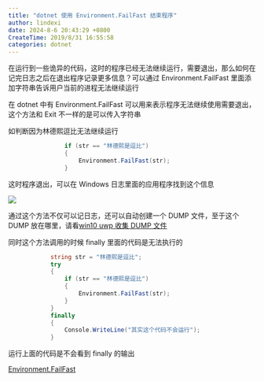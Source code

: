 ```yaml
---
title: "dotnet 使用 Environment.FailFast 结束程序"
author: lindexi
date: 2024-8-6 20:43:29 +0800
CreateTime: 2019/8/31 16:55:58
categories: dotnet
---
```


在运行到一些诡异的代码，这时的程序已经无法继续运行，需要退出，那么如何在记完日志之后在退出程序记录更多信息？可以通过 Environment.FailFast 里面添加字符串告诉用户当前的进程无法继续运行

<!--more-->


<!-- CreateTime:2019/8/31 16:55:58 -->


在 dotnet 中有 Environment.FailFast 可以用来表示程序无法继续使用需要退出，这个方法和 Exit 不一样的是可以传入字符串

如判断因为林德熙逗比无法继续运行

```csharp
                if (str == "林德熙是逗比")
                {
                    Environment.FailFast(str);
                }
```

这时程序退出，可以在 Windows 日志里面的应用程序找到这个信息

<!-- ![](image/dotnet 使用 Environment.FailFast 结束程序/dotnet 使用 Environment.FailFast 结束程序0.png) -->

![](http://cdn.lindexi.site/lindexi%2F20193115656111)

通过这个方法不仅可以记日志，还可以自动创建一个 DUMP 文件，至于这个 DUMP 放在哪里，请看[win10 uwp 收集 DUMP 文件](https://lindexi.gitee.io/post/win10-uwp-%E6%94%B6%E9%9B%86-DUMP-%E6%96%87%E4%BB%B6.html )

同时这个方法调用的时候 finally 里面的代码是无法执行的

```csharp
            string str = "林德熙是逗比";
            try
            {
                if (str == "林德熙是逗比")
                {
                    Environment.FailFast(str);
                }
            }
            finally
            {
                Console.WriteLine("其实这个代码不会运行");
            } 
```

运行上面的代码是不会看到 finally 的输出

[Environment.FailFast](https://docs.microsoft.com/en-us/dotnet/api/system.environment.failfast?redirectedfrom=MSDN&view=netframework-4.7.2#System_Environment_FailFast_System_String_ )

